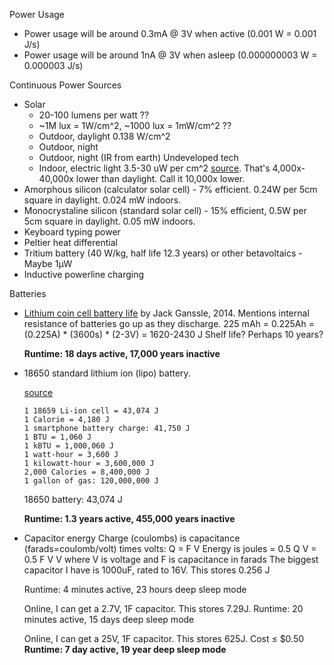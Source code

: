 Power Usage

- Power usage will be around 0.3mA @ 3V when active (0.001 W = 0.001 J/s)
- Power usage will be around 1nA @ 3V when asleep (0.000000003 W = 0.000003 J/s)

Continuous Power Sources

- Solar
    - 20-100 lumens per watt ??
    - ~1M lux = 1W/cm^2, ~1000 lux = 1mW/cm^2 ??
    - Outdoor, daylight
        0.138 W/cm^2
    - Outdoor, night
    - Outdoor, night (IR from earth)
        Undeveloped tech
    - Indoor, electric light
        3.5-30 uW per cm^2 [source](https://blog.powerfilmsolar.com/education/the-horizon-blog/2018/8/10/outdoor-vs-indoor-solar-the-key-differences). That's 4,000x-40,000x lower than daylight. Call it 10,000x lower.
- Amorphous silicon (calculator solar cell) - 7% efficient. 0.24W per 5cm square in daylight. 0.024 mW indoors.
- Monocrystaline silicon (standard solar cell) - 15% efficient, 0.5W per 5cm square in daylight. 0.05 mW indoors.
- Keyboard typing power
- Peltier heat differential
- Tritium battery (40 W/kg, half life 12.3 years) or other betavoltaics - Maybe 1μW
- Inductive powerline charging

Batteries

- [Lithium coin cell battery life](https://www.embedded.com/how-much-energy-can-you-really-get-from-a-coin-cell/) by Jack Ganssle, 2014. Mentions internal resistance of batteries go up as they discharge.
    225 mAh = 0.225Ah = (0.225A) * (3600s) * (2-3V) = 1620-2430 J
    Shelf life? Perhaps 10 years?

    **Runtime: 18 days active, 17,000 years inactive**
- 18650 standard lithium ion (lipo) battery.

    [source](https://nathanruffing.com/wtw22/)
    ```
    1 18659 Li-ion cell = 43,074 J
    1 Calorie = 4,180 J
    1 smartphone battery charge: 41,750 J
    1 BTU = 1,060 J
    1 kBTU = 1,000,060 J
    1 watt-hour = 3,600 J
    1 kilowatt-hour = 3,600,000 J
    2,000 Calories = 8,400,000 J
    1 gallon of gas: 120,000,000 J
    ```

    18650 battery: 43,074 J 

    **Runtime: 1.3 years active, 455,000 years inactive**
- Capacitor energy
    Charge (coulombs) is capacitance (farads=coulomb/volt) times volts: Q = F V
    Energy is joules = 0.5 Q V = 0.5 F V V
        where V is voltage and F is capacitance in farads
    The biggest capacitor I have is
        1000uF, rated to 16V. This stores 0.256 J

    Runtime: 4 minutes active, 23 hours deep sleep mode

    Online, I can get a 2.7V, 1F capacitor. This stores 7.29J.
    Runtime: 20 minutes active, 15 days deep sleep mode

    Online, I can get a 25V, 1F capacitor. This stores 625J.
    Cost ≤ $0.50
    **Runtime: 7 day active, 19 year deep sleep mode**
